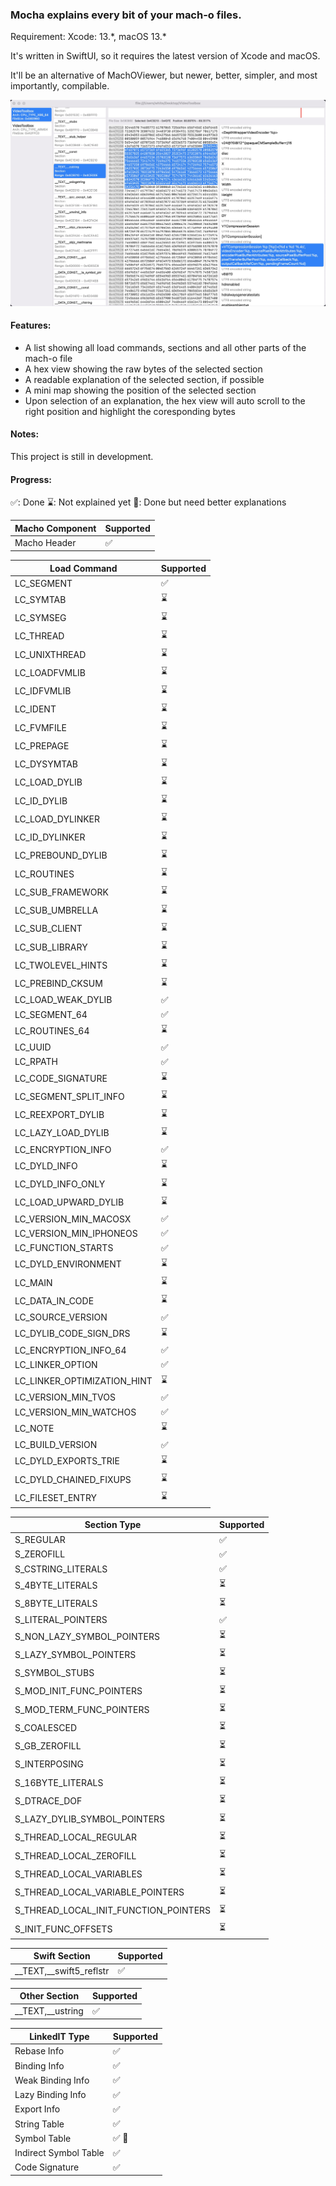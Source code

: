 ### Mocha explains every bit of your mach-o files.

Requirement:
Xcode: 13.\*, macOS 13.\*

It's written in SwiftUI, so it requires the latest version of Xcode and macOS.

It'll be an alternative of MachOViewer, but newer, better, simpler, and most importantly, compilable.

![example](./README_ASSETS/example.jpg)

#### Features:
- A list showing all load commands, sections and all other parts of the mach-o file
- A hex view showing the raw bytes of the selected section
- A readable explanation of the selected section, if possible
- A mini map showing the position of the selected section
- Upon selection of an explanation, the hex view will auto scroll to the right position and highlight the coresponding bytes

#### Notes:
This project is still in development.


#### Progress:

✅: Done
⌛️: Not explained yet
🔨: Done but need better explanations

|  Macho Component   | Supported  |
|  ----  | ----  |
| Macho Header  | ✅ |

|  Load Command   | Supported  |
|  ----  | ----  |
| LC_SEGMENT | ✅ |        
| LC_SYMTAB | ⌛️ |        
| LC_SYMSEG | ⌛️ |        
| LC_THREAD | ⌛️ |        
| LC_UNIXTHREAD | ⌛️ |        
| LC_LOADFVMLIB | ⌛️ |        
| LC_IDFVMLIB | ⌛️ |        
| LC_IDENT | ⌛️ |        
| LC_FVMFILE | ⌛️ |        
| LC_PREPAGE | ⌛️ |        
| LC_DYSYMTAB | ⌛️ |        
| LC_LOAD_DYLIB | ⌛️ |        
| LC_ID_DYLIB | ⌛️ |        
| LC_LOAD_DYLINKER | ⌛️ |        
| LC_ID_DYLINKER | ⌛️ |        
| LC_PREBOUND_DYLIB | ⌛️ |        
| LC_ROUTINES | ⌛️ |        
| LC_SUB_FRAMEWORK | ⌛️ |        
| LC_SUB_UMBRELLA | ⌛️ |        
| LC_SUB_CLIENT | ⌛️ |        
| LC_SUB_LIBRARY | ⌛️ |        
| LC_TWOLEVEL_HINTS | ⌛️ |        
| LC_PREBIND_CKSUM | ⌛️ |        
| LC_LOAD_WEAK_DYLIB | ✅ |        
| LC_SEGMENT_64 | ✅ |        
| LC_ROUTINES_64 | ⌛️ |        
| LC_UUID | ✅ |        
| LC_RPATH | ✅ |        
| LC_CODE_SIGNATURE | ⌛️ |        
| LC_SEGMENT_SPLIT_INFO | ⌛️ |        
| LC_REEXPORT_DYLIB | ⌛️ |        
| LC_LAZY_LOAD_DYLIB | ⌛️ |        
| LC_ENCRYPTION_INFO | ✅ |        
| LC_DYLD_INFO | ⌛️ |        
| LC_DYLD_INFO_ONLY | ⌛️ |        
| LC_LOAD_UPWARD_DYLIB | ⌛️ |        
| LC_VERSION_MIN_MACOSX | ✅ |        
| LC_VERSION_MIN_IPHONEOS | ✅ |        
| LC_FUNCTION_STARTS | ✅ |        
| LC_DYLD_ENVIRONMENT | ⌛️ |        
| LC_MAIN | ⌛️ |        
| LC_DATA_IN_CODE | ⌛️ |        
| LC_SOURCE_VERSION | ✅ |        
| LC_DYLIB_CODE_SIGN_DRS | ⌛️ |        
| LC_ENCRYPTION_INFO_64 | ✅ |        
| LC_LINKER_OPTION | ✅ |        
| LC_LINKER_OPTIMIZATION_HINT | ⌛️ |        
| LC_VERSION_MIN_TVOS | ✅ |        
| LC_VERSION_MIN_WATCHOS | ✅ |        
| LC_NOTE | ⌛️ |        
| LC_BUILD_VERSION | ✅ |        
| LC_DYLD_EXPORTS_TRIE | ⌛️ |        
| LC_DYLD_CHAINED_FIXUPS | ⌛️ |        
| LC_FILESET_ENTRY | ⌛️ |

| Section Type | Supported |
|  ----  | ----  |
| S_REGULAR | ✅ |
| S_ZEROFILL | ✅ |
| S_CSTRING_LITERALS | ✅ |
| S_4BYTE_LITERALS | ⏳ |
| S_8BYTE_LITERALS | ⏳ |
| S_LITERAL_POINTERS | ✅ |
| S_NON_LAZY_SYMBOL_POINTERS | ⏳ |
| S_LAZY_SYMBOL_POINTERS | ⏳ |
| S_SYMBOL_STUBS | ⏳ |
| S_MOD_INIT_FUNC_POINTERS | ⏳ |
| S_MOD_TERM_FUNC_POINTERS | ⏳ |
| S_COALESCED | ⏳ |
| S_GB_ZEROFILL | ⏳ |
| S_INTERPOSING | ⏳ |
| S_16BYTE_LITERALS | ⏳ |
| S_DTRACE_DOF | ⏳ |
| S_LAZY_DYLIB_SYMBOL_POINTERS | ⏳ |
| S_THREAD_LOCAL_REGULAR | ⏳ |
| S_THREAD_LOCAL_ZEROFILL | ⏳ |
| S_THREAD_LOCAL_VARIABLES | ⏳ |
| S_THREAD_LOCAL_VARIABLE_POINTERS | ⏳ |
| S_THREAD_LOCAL_INIT_FUNCTION_POINTERS | ⏳ |
| S_INIT_FUNC_OFFSETS  | ⏳ |

| Swift Section | Supported |
|  ----  | ----  |
| \_\_TEXT,\_\_swift5_reflstr  | ✅ |

<!--| Objective-C Section | Supported |-->
<!--|  ----  | ----  |-->
<!--| \_\_TEXT,\_\_ustring  | ✅ |-->

| Other Section | Supported |
|  ----  | ----  |
| \_\_TEXT,\_\_ustring  | ✅ |


| LinkedIT Type   | Supported  |
|  ----  | ----  |
| Rebase Info  | ✅ |
| Binding Info  | ✅ |
| Weak Binding Info  | ✅ |
| Lazy Binding Info  | ✅ |
| Export Info  | ✅ |
| String Table  | ✅ |
| Symbol Table  | ✅ 🔨 |
| Indirect Symbol Table  | ✅ |
| Code Signature  | ✅ |
